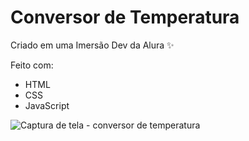 # Conversor de Temperatura

Criado em uma Imersão Dev da Alura ✨

Feito com:
 - HTML
 - CSS
 - JavaScript

![Captura de tela - conversor de temperatura](https://user-images.githubusercontent.com/108961361/209488737-32b9c18d-704c-4213-8a55-704daaf15372.png)
